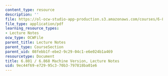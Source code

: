 ```yaml
---
content_type: resource
description: ''
file: https://ol-ocw-studio-app-production.s3.amazonaws.com/courses/6-801-machine-vision-fall-2020/9ec44f69e72995c370b3797818ba01e6_MIT6_801F20_lectureNotes.pdf
file_type: application/pdf
learning_resource_types:
- Lecture Notes
ocw_type: OCWFile
parent_title: Lecture Notes
parent_type: CourseSection
parent_uid: 08febb1f-ebe2-9c29-04c1-e6e024b1a469
resourcetype: Document
title: 6.801 / 6.868 Machine Version, Lecture Notes
uid: 9ec44f69-e729-95c3-70b3-797818ba01e6
---
```

